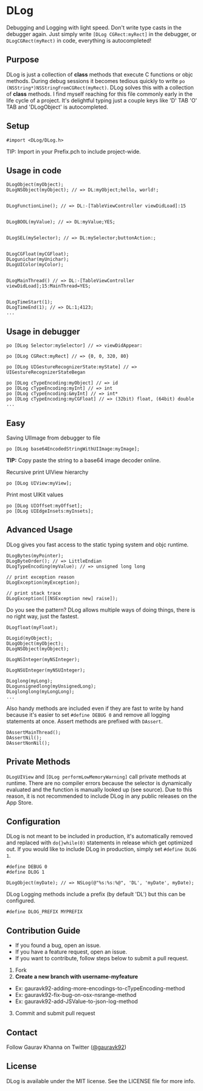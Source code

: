 # DLog

Debugging and Logging with light speed. Don't write type casts in the debugger again. Just simply write `[DLog CGRect:myRect]` in the debugger, or `DLogCGRect(myRect)` in code, everything is autocompleted!

## Purpose

DLog is just a collection of **class** methods that execute C functions or objc methods. During debug sessions it becomes tedious quickly to write `po (NSString*)NSStringFromCGRect(myRect)`. DLog solves this with a collection of **class** methods. I find myself reaching for this file commonly early in the life cycle of a project. It's delightful typing just a couple keys like 'D' TAB 'O' TAB and 'DLogObject' is autocompleted.

## Setup

    #import <DLog/DLog.h>

TIP: Import in your Prefix.pch to include project-wide.

## Usage in code

    DLogObject(myObject);
    DLogNSObject(myObject); // => DL:myObject;hello, world!;
    
    
    DLogFunctionLine(); // => DL:-[TableViewController viewDidLoad]:15
    
    
    DLogBOOL(myValue); // => DL:myValue;YES;
    
    
    DLogSEL(mySelector); // => DL:mySelector;buttonAction:;
    
    
    DLogCGFloat(myCGFloat);
    DLogunichar(myUnichar);
    DLogUIColor(myColor);
    
    
    DLogMainThread() // => DL:-[TableViewController viewDidLoad];15:MainThread=YES;
    
    
    DLogTimeStart(1);
    DLogTimeEnd(1); // => DL:1;4123;
    ...
    
    
## Usage in debugger

    po [DLog Selector:mySelector] // => viewDidAppear:
    
    po [DLog CGRect:myRect] // => {0, 0, 320, 80}
    
    po [DLog UIGestureRecognizerState:myState] // => UIGestureRecognizerStateBegan
    
    po [DLog cTypeEncoding:myObject] // => id
    po [DLog cTypeEncoding:myInt] // => int
    po [DLog cTypeEncoding:&myInt] // => int*
    po [DLog cTypeEncoding:myCGFloat] // => (32bit) float, (64bit) double
    ...


## Easy

Saving UIImage from debugger to file

    po [DLog base64EncodedStringWithUIImage:myImage];
    
**TIP:** Copy paste the string to a base64 image decoder online.
    
Recursive print UIView hierarchy

    po [DLog UIView:myView];
    
Print most UIKit values

    po [DLog UIOffset:myOffset];
    po [DLog UIEdgeInsets:myInsets];

## Advanced Usage

DLog gives you fast access to the static typing system and objc runtime. 

    DLogBytes(myPointer);
    DLogByteOrder(); // => LittleEndian
    DLogTypeEncoding(myValue); // => unsigned long long
    
    // print exception reason
    DLogException(myException);
    
    // print stack trace
    DLogException([[NSException new] raise]);

Do you see the pattern? DLog allows multiple ways of doing things, there is no right way, just the fastest.

    DLogfloat(myFloat);
    
    DLogid(myObject);
    DLogObject(myObject);
    DLogNSObject(myObject);
    
    DLogNSInteger(myNSInteger);
    
    DLogNSUInteger(myNSUInteger);
    
    DLoglong(myLong);
    DLogunsignedlong(myUnsignedLong);
    DLoglonglong(myLongLong); 
    ...
    
Also handy methods are included even if they are fast to write by hand because it's easier to set `#define DEBUG 0` and remove all logging statements at once. Assert methods are prefixed with `DAssert`. 

    DAssertMainThread();
    DAssertNil();
    DAssertNonNil();
    
    
## Private Methods

`DLogUIView` and `[DLog performLowMemoryWarning]` call private methods at runtime. There are no compiler errors because the selector is dynamically evaluated and the function is manually looked up (see source). Due to this reason, it is not recommended to include DLog in any public releases on the App Store.

## Configuration

DLog is not meant to be included in production, it's automatically removed and replaced with `do{}while(0)` statements in release which get optimized out. If you would like to include DLog in production, simply set `#define DLOG 1`.

    #define DEBUG 0
    #define DLOG 1
    
    DLogObject(myDate); // => NSLog(@"%s:%s:%@", 'DL', 'myDate', myDate);

DLog Logging methods include a prefix (by default 'DL') but this can be configured.

    #define DLOG_PREFIX MYPREFIX
    
## Contribution Guide

- If you found a bug, open an issue.
- If you have a feature request, open an issue.
- If you want to contribute, follow steps below to submit a pull request.

1. Fork
2. **Create a new branch with username-myfeature** 
- Ex: gauravk92-adding-more-encodings-to-cTypeEncoding-method
- Ex: gauravk92-fix-bug-on-osx-nsrange-method
- Ex: gauravk92-add-JSValue-to-json-log-method
3. Commit and submit pull request

## Contact

Follow Gaurav Khanna on Twitter ([@gauravk92](https://twitter.com/gauravk92))

## License

DLog is available under the MIT license. See the LICENSE file for more info.